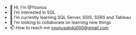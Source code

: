- 👋 Hi, I’m @Younus
- 👀 I’m interested in SQL 
- 🌱 I’m currently learning SQL Server, SSIS, SSRS and Tableau
- 💞️ I’m looking to collaborate on learning new things
- 📫 How to reach me younusabdu000@gmail.com

<!---
Yonibobs/Yonibobs is a ✨ special ✨ repository because its `README.md` (this file) appears on your GitHub profile.
You can click the Preview link to take a look at your changes.
--->

